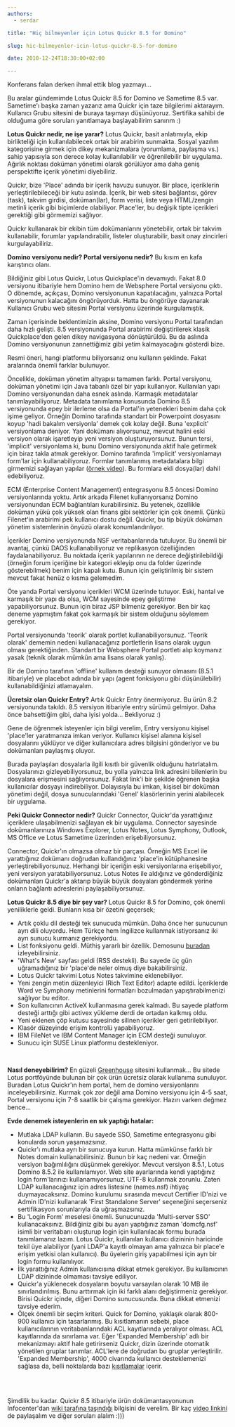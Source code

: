 ```yaml
---
authors:
  - serdar

title: "Hiç bilmeyenler için Lotus Quickr 8.5 for Domino"

slug: hic-bilmeyenler-icin-lotus-quickr-8.5-for-domino

date: 2010-12-24T18:30:00+02:00

---
```


Konferans falan derken ihmal ettik blog yazmayı...

Bu aralar gündemimde Lotus Quickr 8.5 for Domino ve Sametime 8.5 var. Sametime'ı başka zaman yazarız ama Quickr için taze bilgilerimi aktarayım. Kullanıcı Grubu sitesini de buraya taşımayı düşünüyoruz. Sertifika sahibi de olduğuma göre soruları yanıtlamaya başlayabilirim sanırım :)
<!-- more -->
**Lotus Quickr nedir, ne işe yarar?**
Lotus Quickr, basit anlatımıyla, ekip birlikteliği için kullanılabilecek ortak bir arabirim sunmakta. Sosyal yazılım kategorisine girmek için dikey mekanizmalara (yorumlama, paylaşma vs.) sahip yapısıyla son derece kolay kullanılabilir ve öğrenilebilir bir uygulama. Ağırlık noktası doküman yönetimi olarak görülüyor ama daha geniş perspektifte içerik yönetimi diyebiliriz.

Quickr, bize 'Place' adında bir içerik havuzu sunuyor. Bir place, içeriklerin yerleştirilebileceği bir kutu aslında. İçerik, bir web sitesi bağlantısı, görev (task), takvim girdisi, doküman(lar), form verisi, liste veya HTML/zengin metinli içerik gibi biçimlerde olabiliyor. Place'ler, bu değişik tipte içerikleri gerektiği gibi görmemizi sağlıyor.

Quickr kullanarak bir ekibin tüm dokümanlarını yönetebilir, ortak bir takvim kullanabilir, forumlar yapılandırabilir, listeler oluşturabilir, basit onay zincirleri kurgulayabiliriz.

**Domino versiyonu nedir? Portal versiyonu nedir?**
Bu kısım en kafa karıştırıcı olanı.

Bildiğiniz gibi Lotus Quickr, Lotus Quickplace'in devamıydı. Fakat 8.0 versiyonu itibariyle hem Domino hem de Websphere Portal versiyonu çıktı. O dönemde, açıkçası, Domino versiyonunun kapatılacağını, yalnızca Portal versiyonunun kalacağını öngörüyorduk. Hatta bu öngörüye dayanarak Kullanıcı Grubu web sitesini Portal versiyonu üzerinde kurgulamıştık.

Zaman içerisinde beklentimizin aksine, Domino versiyonu Portal tarafından daha hızlı gelişti. 8.5 versiyonunda Portal arabirimi değiştirilerek klasik Quickplace'den gelen dikey navigasyona dönüştürüldü. Bu da aslında Domino versiyonunun zannettiğimiz gibi yetim kalmayacağını gösterdi bize.

Resmi öneri, hangi platformu biliyorsanız onu kullanın şeklinde. Fakat aralarında önemli farklar bulunuyor.

Öncelikle, doküman yönetim altyapısı tamamen farklı. Portal versiyonu, doküman yönetimi için Java tabanlı özel bir yapı kullanıyor. Kullanılan yapı Domino versiyonundan daha esnek aslında. Karmaşık metadatalar tanımlayabiliyoruz. Metadata tanımlama konusunda Domino 8.5 versiyonunda epey bir ilerleme olsa da Portal'in yetenekleri benim daha çok işime geliyor. Örneğin Domino tarafında standart bir Powerpoint dosyasını koyup 'hadi bakalım versiyonla' demek çok kolay değil. Buna 'explicit' versiyonlama deniyor. Yani dokümanı alıyorsunuz, mevcut halini eski versiyon olarak işaretleyip yeni versiyon oluşturuyorsunuz. Bunun tersi, 'implicit' versiyonlama ki, bunu Domino versiyonunda aktif hale getirmek için biraz takla atmak gerekiyor. Domino tarafında 'implicit' versiyonlamayı form'lar için kullanabiliyoruz. Formlar tanımlanmış metadatalara bilgi girmemizi sağlayan yapılar ([örnek video](http://www-10.lotus.com/ldd/lqwiki.nsf/xsp/.ibmmodres/domino/OpenAttachment/ldd/lqwiki.nsf/F1D9ECD5BB4BF4968525779D00727DBE/attach/QD%208.5%20-%20Creating%20Custom%20Forms.mp4)). Bu formlara ekli dosya(lar) dahil edebiliyoruz.

ECM (Enterprise Content Management) entegrasyonu 8.5 öncesi Domino versiyonlarında yoktu. Artık arkada Filenet kullanıyorsanız Domino versiyonundan ECM bağlantıları kurabilirsiniz. Bu yetenek, özellikle doküman yükü çok yüksek olan finans gibi sektörler için çok önemli. Çünkü Filenet'in arabirimi pek kullanıcı dostu değil. Quickr, bu tip büyük doküman yönetim sistemlerinin önyüzü olarak konumlandırılıyor.

İçerikler Domino versiyonunda NSF veritabanlarında tutuluyor. Bu önemli bir avantaj, çünkü DAOS kullanabiliyoruz ve replikasyon özelliğinden faydalanabiliyoruz. Bu noktada içerik yapılarının ne derece değiştirilebildiği (örneğin forum içeriğine bir kategori ekleyip onu da folder üzerinde gösterebilmek) benim için kapalı kutu. Bunun için geliştirilmiş bir sistem mevcut fakat henüz o kısma gelemedim.

Öte yanda Portal versiyonu içerikleri WCM üzerinde tutuyor. Eski, hantal ve karmaşık bir yapı da olsa, WCM sayesinde epey geliştirme yapabiliyorsunuz. Bunun için biraz JSP bilmeniz gerekiyor. Ben bir kaç deneme yapmıştım fakat çok karmaşık bir sistem olduğunu söylemem gerekiyor.

Portal versiyonunda 'teorik' olarak portlet kullanabiliyorsunuz. 'Teorik olarak' dememin nedeni kullanacağınız portletlerin lisans olarak uygun olması gerektiğinden. Standart bir Websphere Portal portleti alıp koymanız yasak (teknik olarak mümkün ama lisans olarak yanlış).

Bir de Domino tarafının 'offline' kullanım desteği sunuyor olmasını (8.5.1 itibariyle) ve placebot adında bir yapı (agent fonksiyonu gibi düşünülebilir) kullanabildiğinizi atlamayalım.

**Ücretsiz olan Quickr Entry?**
Artık Quickr Entry önermiyoruz. Bu ürün 8.2 versiyonunda takıldı. 8.5 versiyon itibariyle entry sürümü gelmiyor. Daha önce [](2010-11-iyi-haber-lotus-quickr-entry-tarih-oldu....md)bahsettiğim gibi, daha iyisi yolda... Bekliyoruz :)

Gene de öğrenmek isteyenler için bilgi verelim, Entry versiyonu kişisel 'place'ler yaratmanıza imkan veriyor. Kullanıcı kişisel alanına kişisel dosyalarını yüklüyor ve diğer kullanıcılara adres bilgisini gönderiyor ve bu dokümanları paylaşmış oluyor.

Burada paylaşılan dosyalarla ilgili kısıtlı bir güvenlik olduğunu hatırlatalım. Dosyalarınızı gizleyebiliyorsunuz, bu yolla yalnızca link adresini bilenlerin bu dosyalara erişmesini sağlıyorsunuz. Fakat link'i bir şekilde öğrenen başka kullanıcılar dosyayı indirebiliyor. Dolayısıyla bu imkan, kişisel bir doküman yönetimi değil, dosya sunucularındaki 'Genel' klasörlerinin yerini alabilecek bir uygulama.

**Peki Quickr Connector nedir?**
Quickr Connector, Quickr'da yarattığınız içeriklere ulaşabilmenizi sağlayan ek bir uygulama. Connector sayesinde dokümanlarınıza Windows Explorer, Lotus Notes, Lotus Symphony, Outlook, MS Office ve Lotus Sametime üzerinden erişebiliyorsunuz.

Connector, Quickr'ın olmazsa olmaz bir parçası. Örneğin MS Excel ile yarattığınız dokümanı doğrudan kullandığınız 'place'in kütüphanesine yerleştirebiliyorsunuz. Herhangi bir içeriğin eski versiyonlarına erişebiliyor, yeni versiyon yaratabiliyorsunuz. Lotus Notes ile aldığınız ve gönderdiğiniz dokümanları Quickr'a aktarıp büyük büyük dosyaları göndermek yerine onların bağlantı adreslerini paylaşabiliyorsunuz.

**Lotus Quickr 8.5 diye bir şey var?**
Lotus Quickr 8.5 for Domino, çok önemli yeniliklerle geldi. Bunların kısa bir özetini geçersek;

* Artık çoklu dil desteği tek sunucuda mümkün. Daha önce her sunucunun ayrı dili oluyordu. Hem Türkçe hem İngilizce kullanmak istiyorsanız iki ayrı sunucu kurmanız gerekiyordu.
* List fonksiyonu geldi. Müthiş yararlı bir özellik. Demosunu [buradan](http://www-10.lotus.com/ldd/lqwiki.nsf/xsp/.ibmmodres/domino/OpenAttachment/ldd/lqwiki.nsf/F1D9ECD5BB4BF4968525779D00727DBE/attach/QD%208.5%20-%20Lists.mp4) izleyebilirsiniz.
* 'What's New' sayfası geldi (RSS destekli). Bu sayede üç gün uğramadığınız bir 'place'de neler olmuş diye bakabilirsiniz.
* Lotus Quickr takvimi Lotus Notes takvimine eklenebiliyor.
* Yeni zengin metin düzenleyici (Rich Text Editor) adapte edildi. İçeriklerde Word ve Symphony metinlerini formatları bozulmadan yapıştırabilmenizi sağlıyor bu editor.
* Son kullanıcının ActiveX kullanmasına gerek kalmadı. Bu sayede platform desteği arttığı gibi activex yükleme derdi de ortadan kalkmış oldu.
* Yeni eklenen çöp kutusu sayesinde silinen içerikler geri getirilebiliyor.
* Klasör düzeyinde erişim kontrolü yapabiliyoruz.
* IBM FileNet ve IBM Content Manager için ECM desteği sunuluyor.
* Sunucu için SUSE Linux platformu destekleniyor.

<br />

**Nasıl deneyebilirim?**
En güzeli [Greenhouse](http://greenhouse.lotus.com/) sitesini kullanmak... Bu sitede Lotus portföyünde bulunan bir çok ürün ücretsiz olarak kullanıma sunuluyor. Buradan Lotus Quickr'ın hem portal, hem de domino versiyonlarını inceleyebilirsiniz. Kurmak çok zor değil ama Domino versiyonu için 4-5 saat, Portal versiyonu için 7-8 saatlik bir çalışma gerekiyor. Hazırı varken değmez bence...

**Evde denemek isteyenlerin en sık yaptığı hatalar:**

* Mutlaka LDAP kullanın. Bu sayede SSO, Sametime entegrasyonu gibi konularda sorun yaşamazsınız.
* Quickr'ı mutlaka ayrı bir sunucuya kurun. Hatta mümkünse farklı bir Notes domain kullanabilirsiniz. Bunun bir kaç nedeni var. Örneğin versiyon bağımlılığını düşünmek gerekiyor. Mevcut versiyon 8.5.1, Lotus Domino 8.5.2 ile kullanılamıyor. Web site ayarlarında kendi yaptığınız login form'larınızı kullanamıyorsunuz. UTF-8 kullanmak zorunlu. Zaten LDAP kullanacağınız için adres listesine (names.nsf) ihtiyaç duymayacaksınız. Domino kurulumu sırasında mevcut Certifier ID'nizi ve Admin ID'nizi kullanarak 'First Standalone Server' seçeneğini seçerseniz sertifikasyon sorunlarıyla da uğraşmazsınız.
* Bu 'Login Form' meselesi önemli. Sunucunuzda 'Multi-server SSO' kullanacaksınız. Bildiğiniz gibi bu ayarı yaptığınız zaman 'domcfg.nsf' isimli bir veritabanı oluşturup login için kullanılacak formu burada tanımlamanız lazım. Lotus Quickr, kullanılan kullanıcı dizininin haricinde tekil üye alabiliyor (yani LDAP'a kayıtlı olmayan ama yalnızca bir place'e erişim yetkisi olan kullanıcı). Bu üyelerin giriş yapabilmesi için ayrı bir login formu kullanılıyor.
* İlk yarattığınız Admin kullanıcısına dikkat etmek gerekiyor. Bu kullanıcının LDAP dizininde olmaması tavsiye ediliyor.
* Quickr'a yüklenecek dosyaların boyutu varsayılan olarak 10 MB ile sınırlandırılmış. Bunu arttırmak için iki farklı alanı değiştirmeniz gerekiyor. Birisi Quickr içinde, diğeri Domino sunucusunda. Buna dikkat etmenizi tavsiye ederim.
* Ölçek önemli bir seçim kriteri. Quick for Domino, yaklaşık olarak 800-900 kullanıcı için tasarlanmış. Bu kısıtlamanın sebebi, place kullanıcılarının veritabanlarındaki ACL kayıtlarında yeralıyor olması. ACL kayıtlarında da sınırlama var. Eğer 'Expanded Membership' adlı bir mekanizmayı aktif hale getirirseniz Quickr, dizin üzerinde otomatik yönetilen gruplar tanımlar. ACL'lere de doğrudan bu gruplar yerleştirilir. 'Expanded Membership', 4000 civarında kullanıcı desteklemenizi sağlasa da, belli noktalarda bazı [kısıtlamalar](http://www-10.lotus.com/ldd/lqwiki.nsf/dx/Expanded_membership_qd85) içerir.

<br />

<br />

Şimdilik bu kadar. Quickr 8.5 itibariyle ürün dokümantasyonunun Infocenter'dan [wiki tarafına taşındığı](http://www-10.lotus.com/ldd/lqwiki.nsf/xpViewCategories.xsp?lookupName=Lotus%20Quickr%208.5%20for%20Domino%20documentation) bilgisini de verelim. Bir kaç [video linkini](http://www-10.lotus.com/ldd/lqwiki.nsf/dx/Quickr_8.5_Videos) de paylaşalım ve diğer soruları alalım :)))
